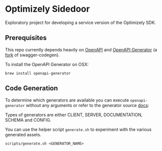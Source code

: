 # Optimizely Sidedoor
Exploratory project for developing a service version of the Optimizely SDK.

## Prerequisites
This repo currently depends heavily on [OpenAPI](https://swagger.io/specification/) and [OpenAPI Generator](https://github.com/openapitools/openapi-generator) (a [fork](https://github.com/OpenAPITools/openapi-generator/blob/master/docs/migration-from-swagger-codegen.md) of swagger-codegen).

To install the OpenAPI Generator on OSX:
```
brew install openapi-generator
```

## Code Generation
To determine which generators are available you can execute `openapi-generator` without any arguments or refer to the generator source [docs](https://github.com/OpenAPITools/openapi-generator/blob/master/docs/generators/README.md):

Types of generators are either CLIENT, SERVER, DOCUMENTATION, SCHEMA and CONFIG.

You can use the helper script `generate.sh` to experiment with the various generated assets.
```
scripts/generate.sh <GENERATOR_NAME>
```
